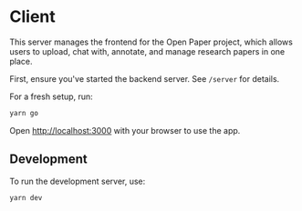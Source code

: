 # Client

This server manages the frontend for the Open Paper project, which allows users to upload, chat with, annotate, and manage research papers in one place.

First, ensure you've started the backend server. See `/server` for details.

For a fresh setup, run:

```bash
yarn go
```

Open [http://localhost:3000](http://localhost:3000) with your browser to use the app.

## Development
To run the development server, use:

```bash
yarn dev
```
